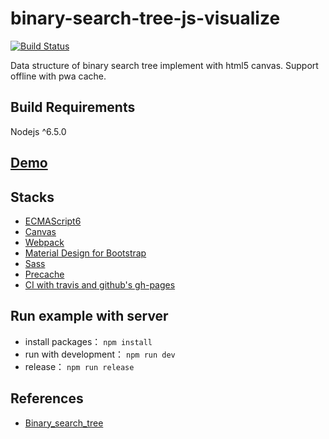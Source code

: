 binary-search-tree-js-visualize
===
[![Build Status](https://travis-ci.org/weihanchen/binary-search-tree-js-visualize.svg?branch=master)](https://travis-ci.org/weihanchen/binary-search-tree-js-visualize)

Data structure of binary search tree implement with html5 canvas.
Support offline with pwa cache.

## Build Requirements

Nodejs ^6.5.0

## [Demo](https://weihanchen.github.io/binary-search-tree-js-visualize/)

## Stacks
* [ECMAScript6](http://es6-features.org/)
* [Canvas](https://developer.mozilla.org/en-US/docs/Web/API/Canvas_API)
* [Webpack](https://webpack.github.io/)
* [Material Design for Bootstrap](http://fezvrasta.github.io/bootstrap-material-design/)
* [Sass](http://sass-lang.com/)
* [Precache](https://github.com/goldhand/sw-precache-webpack-plugin)
* [CI with travis and github's gh-pages](https://gist.github.com/domenic/ec8b0fc8ab45f39403dd)

## Run example with server
* install packages： `npm install`
* run with development： `npm run dev`
* release： `npm run release`

## References
* [Binary_search_tree](https://en.wikipedia.org/wiki/Binary_search_tree)
